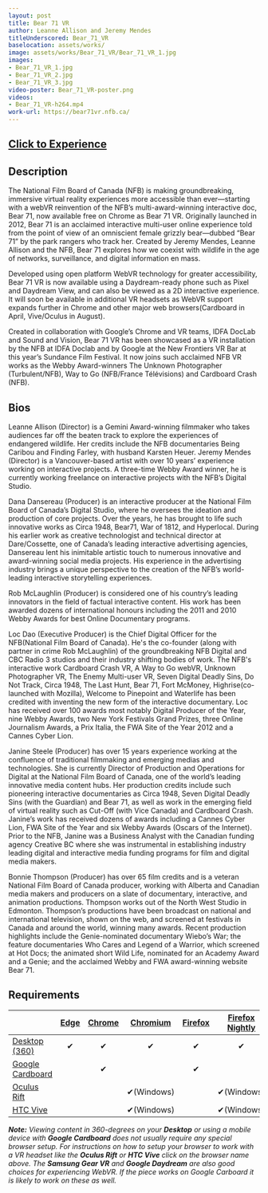 ```yaml
---
layout: post
title: Bear 71 VR
author: Leanne Allison and Jeremy Mendes
titleUnderscored: Bear_71_VR
baselocation: assets/works/
image: assets/works/Bear_71_VR/Bear_71_VR_1.jpg
images:
- Bear_71_VR_1.jpg
- Bear_71_VR_2.jpg
- Bear_71_VR_3.jpg
video-poster: Bear_71_VR-poster.png
videos: 
- Bear_71_VR-h264.mp4
work-url: https://bear71vr.nfb.ca/
---
```


<h2><a href="{{ page.work-url }}" target="_blank" class="button fit special icon fa-play"> Click to Experience</a></h2>

<div class="box" markdown="1">

## Description
The National Film Board of Canada (NFB) is making groundbreaking, immersive virtual reality experiences more accessible than ever―starting with a webVR reinvention of the NFB’s multi-award-winning interactive doc, Bear 71, now available free on Chrome as Bear 71 VR.
Originally launched in 2012, Bear 71 is an acclaimed interactive multi-user online experience told from the point of view of an omniscient female grizzly bear―dubbed “Bear 71” by the park rangers who track her. Created by Jeremy Mendes, Leanne Allison and the NFB, Bear 71 explores how we coexist with wildlife in the age of networks, surveillance, and digital information en mass.

Developed using open platform WebVR technology for greater accessibility, Bear 71 VR is now available using a Daydream-ready phone such as Pixel and Daydream View, and can also be viewed as a 2D interactive experience. It will soon be available in additional VR headsets as WebVR support expands further in Chrome and other major web browsers(Cardboard in April, Vive/Oculus in August).

Created in collaboration with Google’s Chrome and VR teams, IDFA DocLab and Sound and Vision, Bear 71 VR has been showcased as a VR installation by the NFB at IDFA Doclab and by Google at the New Frontiers VR Bar at this year’s Sundance Film Festival. It now joins such acclaimed NFB VR works as the Webby Award-winners The Unknown Photographer (Turbulent/NFB), Way to Go (NFB/France Télévisions) and Cardboard Crash (NFB).    

## Bios	
Leanne Allison (Director) is a Gemini Award-winning filmmaker who takes audiences far off the beaten track to explore the experiences of endangered wildlife. Her credits include the NFB documentaries Being Caribou and Finding Farley, with husband Karsten Heuer. Jeremy Mendes (Director) is a Vancouver-based artist with over 10 years’ experience working on interactive projects. A three-time Webby Award winner, he is currently working freelance on interactive projects with the NFB’s Digital Studio. 

Dana Dansereau (Producer) is an interactive producer at the National Film Board of Canada’s Digital Studio, where he oversees the ideation and production of core projects. Over the years, he has brought to life such innovative works as Circa 1948, Bear71, War of 1812, and Hyperlocal. During his earlier work as creative technologist and technical director at Dare/Cossette, one of Canada’s leading interactive advertising agencies, Dansereau lent his inimitable artistic touch to numerous innovative and award-winning social media projects. His experience in the advertising industry brings a unique perspective to the creation of the NFB’s world-leading interactive storytelling experiences. 

Rob McLaughlin (Producer) is considered one of his country’s leading innovators in the field of factual interactive content. His work has been awarded dozens of international honours including the 2011 and 2010 Webby Awards for best Online Documentary programs. 

Loc Dao (Executive Producer) is the Chief Digital Officer for the NFB(National Film Board of Canada). He's the co-founder (along with partner in crime Rob McLaughlin) of the groundbreaking NFB Digital and CBC Radio 3 studios and their industry shifting bodies of work. The NFB's interactive work Cardboard Crash VR, A Way to Go webVR, Unknown Photographer VR, The Enemy Multi-user VR, Seven Digital Deadly Sins, Do Not Track, Circa 1948, The Last Hunt, Bear 71, Fort McMoney, Highrise(co-launched with Mozilla), Welcome to Pinepoint and Waterlife has been credited with inventing the new form of the interactive documentary. Loc has received over 100 awards most notably Digital Producer of the Year, nine Webby Awards, two New York Festivals Grand Prizes, three Online Journalism Awards, a Prix Italia, the FWA Site of the Year 2012 and a Cannes Cyber Lion. 

Janine Steele (Producer) has over 15 years experience working at the confluence of traditional filmmaking and emerging medias and technologies. She is currently Director of Production and Operations for Digital at the National Film Board of Canada, one of the world’s leading innovative media content hubs. Her production credits include such pioneering interactive documentaries as Circa 1948, Seven Digital Deadly Sins (with the Guardian) and Bear 71, as well as work in the emerging field of virtual reality such as Cut-Off (with Vice Canada) and Cardboard Crash. Janine’s work has received dozens of awards including a Cannes Cyber Lion, FWA Site of the Year and six Webby Awards (Oscars of the Internet). Prior to the NFB, Janine was a Business Analyst with the Canadian funding agency Creative BC where she was instrumental in establishing industry leading digital and interactive media funding programs for film and digital media makers. 

Bonnie Thompson (Producer) has over 65 film credits and is a veteran National Film Board of Canada producer, working with Alberta and Canadian media makers and producers on a slate of documentary, interactive, and animation productions. Thompson works out of the North West Studio in Edmonton. Thompson’s productions have been broadcast on national and international television, shown on the web, and screened at festivals in Canada and around the world, winning many awards. Recent production highlights include the Genie-nominated documentary Wiebo’s War; the feature documentaries Who Cares and Legend of a Warrior, which screened at Hot Docs; the animated short Wild Life, nominated for an Academy Award and a Genie; and the acclaimed Webby and FWA award-winning website Bear 71.

</div>

<div class="box" markdown="1">

## Requirements

|                     |[Edge][1]|[Chrome][2]|[Chromium][3]|[Firefox][4]|[Firefox Nightly][5]|[Safari][6]  
|---------------------|:-------:|:---------:|:-----------:|:----------:|:------------------:|:---------:
|[Desktop (360)][7]   |✔        |✔          |✔            |✔           |✔                   |✔     
|[Google Cardboard][8]|         |✔          |             |✔           |                    |✔     
|[Oculus Rift][9]     |         |           |✔(Windows)   |            |✔(Windows)          |      
|[HTC Vive][10]       |         |           |✔(Windows)   |            |✔(Windows)          | 
  
[1]:instructions.html#edge-ins
[2]:instructions.html#chrome-ins 
[3]:instructions.html#chromium-ins 
[4]:instructions.html#firefox-ins 
[5]:instructions.html#firefoxnightly-ins 
[6]:instructions.html#safari-ins 
[7]:instructions.html#desktop-ins
[8]:https://vr.google.com/cardboard/
[9]:https://www.oculus.com/rift/
[10]:https://www.vive.com/

***Note:** Viewing content in 360-degrees on your **Desktop** or using a mobile device with **Google Cardboard** does not usually require any special browser setup. For instructions on how to setup your browser to work with a VR headset like the **Oculus Rift** or **HTC Vive** click on the browser name above. The **Samsung Gear VR** and **Google Daydream** are also good choices for experiencing WebVR. If the piece works on Google Carboard it is likely to work on these as well.*

</div>

